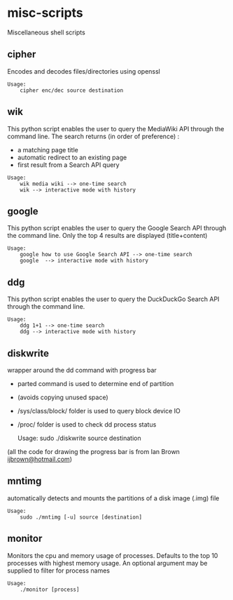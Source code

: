 misc-scripts
============
Miscellaneous shell scripts

cipher
------
Encodes and decodes files/directories using openssl

	Usage:
		cipher enc/dec source destination

wik
---
This python script enables the user to query the MediaWiki API through the 
command line. The search returns (in order of preference) :
- a matching page title
- automatic redirect to an existing page
- first result from a Search API query
```
Usage:
	wik media wiki --> one-time search
	wik	--> interactive mode with history
```

google
------
This python script enables the user to query the Google Search API through the 
command line. Only the top 4 results are displayed (title+content)

	Usage:
		google how to use Google Search API --> one-time search
		google	--> interactive mode with history

ddg
---
This python script enables the user to query the DuckDuckGo Search API through the 
command line.

	Usage:
		ddg 1+1 --> one-time search
		ddg	--> interactive mode with history

diskwrite
---------
wrapper around the dd command with progress bar

- parted command is used to determine end of partition
- (avoids copying unused space) 
- /sys/class/block/ folder is used to query block device IO
- /proc/ folder is used to check dd process status

	Usage:
		sudo ./diskwrite source destination

(all the code for drawing the progress bar is from Ian Brown ijbrown@hotmail.com)

mntimg
------
automatically detects and mounts the partitions of a disk image (.img) file

	Usage:
		sudo ./mntimg [-u] source [destination]

monitor
-------

Monitors the cpu and memory usage of processes.
Defaults to the top 10 processes with highest memory usage.
An optional argument may be supplied to filter for process names

	Usage:
		./monitor [process]
